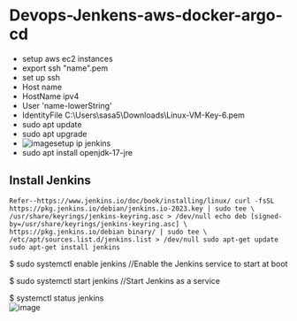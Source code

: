 # Devops-Jenkens-aws-docker-argo-cd
* setup aws ec2 instances
* export ssh "name".pem
* set up ssh
* Host name
*    HostName ipv4
*    User 'name-lowerString'
*    IdentityFile C:\Users\sasa5\Downloads\Linux-VM-Key-6.pem
* sudo apt update
* sudo apt upgrade
* ![image](https://github.com/SiwakornEDZ/Devops-Jenkens-aws-docker-argo-cd/assets/87377798/f3e4a90c-5f08-4287-816f-6cef5ef99890)setup ip jenkins
* sudo apt install openjdk-17-jre
## Install Jenkins
`Refer--https://www.jenkins.io/doc/book/installing/linux/
curl -fsSL https://pkg.jenkins.io/debian/jenkins.io-2023.key | sudo tee \
  /usr/share/keyrings/jenkins-keyring.asc > /dev/null
echo deb [signed-by=/usr/share/keyrings/jenkins-keyring.asc] \
  https://pkg.jenkins.io/debian binary/ | sudo tee \
  /etc/apt/sources.list.d/jenkins.list > /dev/null
sudo apt-get update
sudo apt-get install jenkins` 

$ sudo systemctl enable jenkins       //Enable the Jenkins service to start at boot

$ sudo systemctl start jenkins        //Start Jenkins as a service

$ systemctl status jenkins
<br>
![image](https://github.com/SiwakornEDZ/Devops-Jenkens-aws-docker-argo-cd/assets/87377798/dcab7539-0c96-49ec-a161-c577a00a9aad)




    
  
